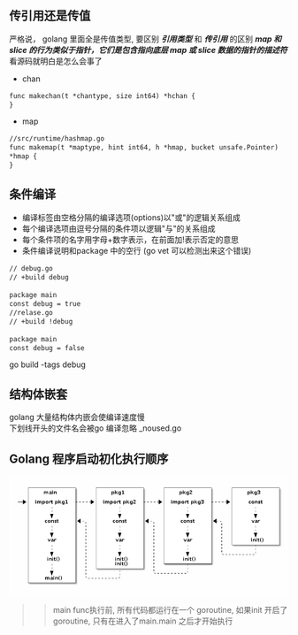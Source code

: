 
## 传引用还是传值
严格说， golang 里面全是传值类型, 要区别 ***引用类型*** 和 ***传引用*** 的区别
***map 和 slice 的行为类似于指针，它们是包含指向底层 map 或 slice 数据的指针的描述符***
看源码就明白是怎么会事了
+ chan  
~~~
func makechan(t *chantype, size int64) *hchan {
}
~~~
* map
~~~ 
//src/runtime/hashmap.go
func makemap(t *maptype, hint int64, h *hmap, bucket unsafe.Pointer) *hmap {
}
~~~



## 条件编译
+ 编译标签由空格分隔的编译选项(options)以"或"的逻辑关系组成
+ 每个编译选项由逗号分隔的条件项以逻辑"与"的关系组成
+ 每个条件项的名字用字母+数字表示，在前面加!表示否定的意思
+ 条件编译说明和package 中的空行 (go vet 可以检测出来这个错误)
~~~golang
// debug.go
// +build debug

package main
const debug = true
//relase.go
// +build !debug

package main
const debug = false
~~~
go build -tags debug


## 结构体嵌套
golang 大量结构体内嵌会使编译速度慢  
下划线开头的文件名会被go 编译忽略  _noused.go


## Golang 程序启动初化执行顺序
![git work flow](img/1.png)
 >>main func执行前, 所有代码都运行在一个 goroutine, 如果init 开启了goroutine, 只有在进入了main.main 之后才开始执行 

 